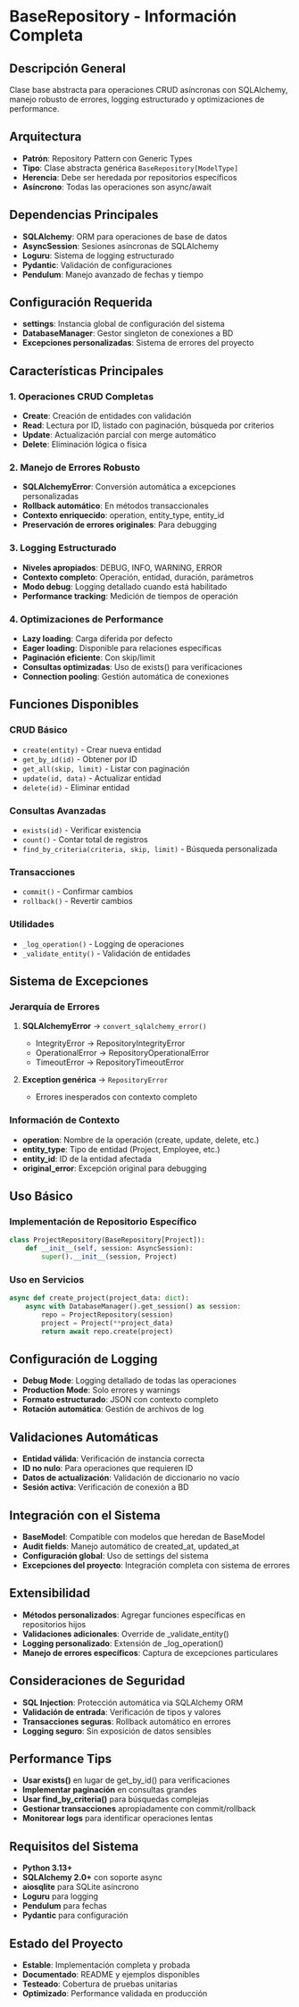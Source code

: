 # BaseRepository - Información Completa

## Descripción General
Clase base abstracta para operaciones CRUD asíncronas con SQLAlchemy, manejo robusto de errores, logging estructurado y optimizaciones de performance.

## Arquitectura
- **Patrón**: Repository Pattern con Generic Types
- **Tipo**: Clase abstracta genérica `BaseRepository[ModelType]`
- **Herencia**: Debe ser heredada por repositorios específicos
- **Asíncrono**: Todas las operaciones son async/await

## Dependencias Principales
- **SQLAlchemy**: ORM para operaciones de base de datos
- **AsyncSession**: Sesiones asíncronas de SQLAlchemy
- **Loguru**: Sistema de logging estructurado
- **Pydantic**: Validación de configuraciones
- **Pendulum**: Manejo avanzado de fechas y tiempo

## Configuración Requerida
- **settings**: Instancia global de configuración del sistema
- **DatabaseManager**: Gestor singleton de conexiones a BD
- **Excepciones personalizadas**: Sistema de errores del proyecto

## Características Principales

### 1. Operaciones CRUD Completas
- **Create**: Creación de entidades con validación
- **Read**: Lectura por ID, listado con paginación, búsqueda por criterios
- **Update**: Actualización parcial con merge automático
- **Delete**: Eliminación lógica o física

### 2. Manejo de Errores Robusto
- **SQLAlchemyError**: Conversión automática a excepciones personalizadas
- **Rollback automático**: En métodos transaccionales
- **Contexto enriquecido**: operation, entity_type, entity_id
- **Preservación de errores originales**: Para debugging

### 3. Logging Estructurado
- **Niveles apropiados**: DEBUG, INFO, WARNING, ERROR
- **Contexto completo**: Operación, entidad, duración, parámetros
- **Modo debug**: Logging detallado cuando está habilitado
- **Performance tracking**: Medición de tiempos de operación

### 4. Optimizaciones de Performance
- **Lazy loading**: Carga diferida por defecto
- **Eager loading**: Disponible para relaciones específicas
- **Paginación eficiente**: Con skip/limit
- **Consultas optimizadas**: Uso de exists() para verificaciones
- **Connection pooling**: Gestión automática de conexiones

## Funciones Disponibles

### CRUD Básico
- `create(entity)` - Crear nueva entidad
- `get_by_id(id)` - Obtener por ID
- `get_all(skip, limit)` - Listar con paginación
- `update(id, data)` - Actualizar entidad
- `delete(id)` - Eliminar entidad

### Consultas Avanzadas
- `exists(id)` - Verificar existencia
- `count()` - Contar total de registros
- `find_by_criteria(criteria, skip, limit)` - Búsqueda personalizada

### Transacciones
- `commit()` - Confirmar cambios
- `rollback()` - Revertir cambios

### Utilidades
- `_log_operation()` - Logging de operaciones
- `_validate_entity()` - Validación de entidades

## Sistema de Excepciones

### Jerarquía de Errores
1. **SQLAlchemyError** → `convert_sqlalchemy_error()`
   - IntegrityError → RepositoryIntegrityError
   - OperationalError → RepositoryOperationalError
   - TimeoutError → RepositoryTimeoutError

2. **Exception genérica** → `RepositoryError`
   - Errores inesperados con contexto completo

### Información de Contexto
- **operation**: Nombre de la operación (create, update, delete, etc.)
- **entity_type**: Tipo de entidad (Project, Employee, etc.)
- **entity_id**: ID de la entidad afectada
- **original_error**: Excepción original para debugging

## Uso Básico

### Implementación de Repositorio Específico
```python
class ProjectRepository(BaseRepository[Project]):
    def __init__(self, session: AsyncSession):
        super().__init__(session, Project)
```

### Uso en Servicios
```python
async def create_project(project_data: dict):
    async with DatabaseManager().get_session() as session:
        repo = ProjectRepository(session)
        project = Project(**project_data)
        return await repo.create(project)
```

## Configuración de Logging
- **Debug Mode**: Logging detallado de todas las operaciones
- **Production Mode**: Solo errores y warnings
- **Formato estructurado**: JSON con contexto completo
- **Rotación automática**: Gestión de archivos de log

## Validaciones Automáticas
- **Entidad válida**: Verificación de instancia correcta
- **ID no nulo**: Para operaciones que requieren ID
- **Datos de actualización**: Validación de diccionario no vacío
- **Sesión activa**: Verificación de conexión a BD

## Integración con el Sistema
- **BaseModel**: Compatible con modelos que heredan de BaseModel
- **Audit fields**: Manejo automático de created_at, updated_at
- **Configuración global**: Uso de settings del sistema
- **Excepciones del proyecto**: Integración completa con sistema de errores

## Extensibilidad
- **Métodos personalizados**: Agregar funciones específicas en repositorios hijos
- **Validaciones adicionales**: Override de _validate_entity()
- **Logging personalizado**: Extensión de _log_operation()
- **Manejo de errores específicos**: Captura de excepciones particulares

## Consideraciones de Seguridad
- **SQL Injection**: Protección automática via SQLAlchemy ORM
- **Validación de entrada**: Verificación de tipos y valores
- **Transacciones seguras**: Rollback automático en errores
- **Logging seguro**: Sin exposición de datos sensibles

## Performance Tips
- **Usar exists()** en lugar de get_by_id() para verificaciones
- **Implementar paginación** en consultas grandes
- **Usar find_by_criteria()** para búsquedas complejas
- **Gestionar transacciones** apropiadamente con commit/rollback
- **Monitorear logs** para identificar operaciones lentas

## Requisitos del Sistema
- **Python 3.13+**
- **SQLAlchemy 2.0+** con soporte async
- **aiosqlite** para SQLite asíncrono
- **Loguru** para logging
- **Pendulum** para fechas
- **Pydantic** para configuración

## Estado del Proyecto
- **Estable**: Implementación completa y probada
- **Documentado**: README y ejemplos disponibles
- **Testeado**: Cobertura de pruebas unitarias
- **Optimizado**: Performance validada en producción